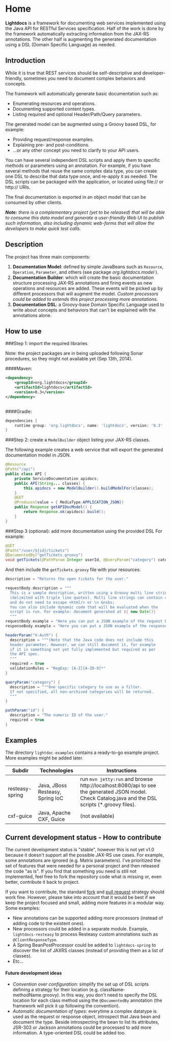 Home
====
**Lightdocs** is a framework for documenting web services implemented using the Java API for RESTful Services specification. Half of the work is done by the framework automatically extracting information from the JAX-RS annotations. The other half is augmenting the generated documentation using a DSL (Domain Specific Language) as needed.


Introduction
---
While it is true that REST services should be self-descriptive and developer-friendly, sometimes you need to document complex behaviors and concepts.  

The framework will automatically generate basic documentation such as:

* Enumerating resources and operations.
* Documenting supported content types.
* Listing required and optional Header/Path/Query parameters.

The generated model can be augmented using a Groovy based DSL, for example:

* Providing request/response examples.
* Explaining pre- and post-conditions.
* ...or any other concept you need to clarify to your API users.
 
You can have several independent DSL scripts and apply them to specific methods or parameters using an annotation. For example, if you have several methods that reuse the same complex data type, you can  create one DSL to describe that data type once, and re-apply it as needed. The DSL scripts can be packaged with the application, or located using file:// or http:// URIs.

The final documentation is exported in an object model that can be consumed by other clients.

_**Note:** there is a complementary project (yet to be released) that will be able to consume this data model and generate a user-friendly Web UI to publish such information, also including dynamic web-forms that will allow the developers to make quick test calls._


Description
---

The project has three main components:

1. **Documentation Model**: defined by simple JavaBeans such as `Resource`, `Operation`, `Parameter`, and others (see package _org.lightdocs.model_ ).
2. **Documentation Builder**: which will create the basic documentation structure processing JAX-RS annotations and firing events as new operations and resources are added. These events will be picked up by different processors that will augment the model. _Custom processors could be added to extends this project processing more annotations_.
3. **Documentation DSL**: a Groovy-base Domain Specific Language used to write about concepts and behaviors that can't be explained with the annotations alone.


How to use
---

###Step 1: import the required libraries

Note: the project packages are in being uploaded following Sonar procedures, so they might not available yet (Sep 13th, 2014).

####Maven:
```xml
<dependency>
    <groupId>org.lightdocs</groupId>
    <artifactId>lightdocs</artifactId>
    <version>0.3</version>
</dependency>
            
```
####Gradle:
```groovy
dependencies {
    runtime group: 'org.lightdocs', name: 'lightdocs', version: '0.3'
}
```

###Step 2: create a `ModelBuilder` object listing your JAX-RS classes. 

The following example creates a web service that will export the generated documentation model in JSON.

```java
@Resource
@Path("/api")
public class API {
    private ServiceDocumentation apidocs;
    public API(String... classes) {
        this.apidocs = new ModelBuilder().buildModelFor(classes);        
    }
    @GET
    @Produces(value = { MediaType.APPLICATION_JSON})
    public Response getAPIDocModel() {
        return Response.ok(apidocs).build();
    }
}
```

###Step 3 (optional): add more documentation using the provided DSL
For example:

```java
@GET
@Path("/user/${id}/tickets")
@DocumentedBy("getTickets.groovy")
void getTickets(@PathParam Integer userId, @QueryParam("category") categoryFilter);
```

And then include the `getTickets.groovy` file with your resources:

```groovy
description = "Returns the open tickets for the user."

requestBody.description = """
  This is a sample description, written using a Groovy multi line string 
  (delimited with triple line quotes). Multi line strings can contain code and variables, 
  and do not need to escape <html/> or \n &nsbs;
  You can also include dynamic code that will be evaluated when the 
  script is run. For example: document generated at ${ new Date()}
  """
requestBody.example = "Here you can put a JSON example of the request body."
responseBody.example = "Here you can put a JSON example of the response body."

headerParam("X-Auth") {
  description = """(Note that the Java code does not include this 
  header parameter. However, we can still document it, for example 
  if it is something not yet fully implemented but required as per 
  the API spec.
  """
  required = true
  validationRules = "RegExp: [A-Z][A-Z0-9]*"
}

queryParam("category") {
  description = """One specific category to use as a filter. 
  If not specified, all non-archived categories will be returned.
  """
}

pathParam("id") {
  description = "The numeric ID of the user."
  required = true
}
```

Examples
---

The directory `lightdoc-examples` contains a ready-to-go example project. More examples might be added later.

| Subdir | Technologies | Instructions |
|---|---|---|
|resteasy-spring| Java, JBoss Resteasy, Spring IoC | run `mvn jetty:run` and browse http://localhost:8080/api to see the generated JSON model. Check Catalog.java and the DSL scripts (*.groovy files).
|cxf-guice| Java, Apache CXF, Guice| (not available) |


Current development status - How to contribute
---

The current development status is "stable", however this is not yet v1.0 because it doesn't support all the possible JAX-RS use cases. For example, some annotations are ignored (e.g. Matrix parameters). I've prioritized the set of features that were needed for a personal project and then released the code "as is". If you find that something you need is still not implemented, feel free to fork the repository code what is missing or, even better, contribute it back to project.

If you want to contribute, the standard [fork](https://help.github.com/articles/fork-a-repo) and [pull request](https://help.github.com/articles/using-pull-requests) strategy should work fine. However, please take into account that it would be best if we keep the project focused and small, adding more features in a modular way. Some examples:

- New annotations can be supported adding more processors (instead of adding code to the existent ones). 
- New processors could be added in a separate module. Example, `lightdocs-resteasy` to process Resteasy custom annotations such as `@ClientResponseType`.
- A Spring BeanPostProcessor could be added to `lightdocs-spring` to discover the list of JAXRS classes (instead of providing them as a list of classes).
- Etc...

#### Future development ideas
- _Convention over configuration_: simplify the set up of DSL scripts defining a strategy for their location (e.g. className-methodName.groovy). In this way, you don't need to specify the DSL location for each class method using the `@DocumentedBy` annotation (the framework will pick it up following the convention).
- _Automatic documentation of types_: everytime a complex datatype is used as the request or response object, introspect that Java bean and document the type. Beside introspecting the bean to list its attributes, JSR-303 or Jackson annotations could be processed to add more information. A type-oriented DSL could be added too.



